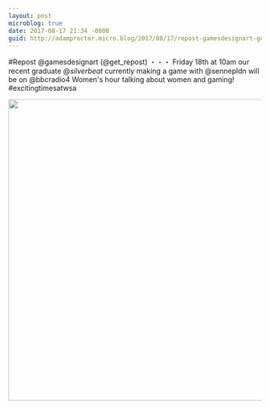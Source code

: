 ```yaml
---
layout: post
microblog: true
date: 2017-08-17 21:34 -0000
guid: http://adamprocter.micro.blog/2017/08/17/repost-gamesdesignart-getrepostfriday.html
---
```

#Repost @gamesdesignart (@get_repost)
・・・
Friday 18th at 10am our recent graduate @_silverbeat_ currently making a game with @sennepldn will be on @bbcradio4 Women's hour talking about women and gaming! #excitingtimesatwsa

<img src="http://discursive.adamprocter.co.uk/uploads/2017/4cde18be13.jpg" width="600" height="600" />
